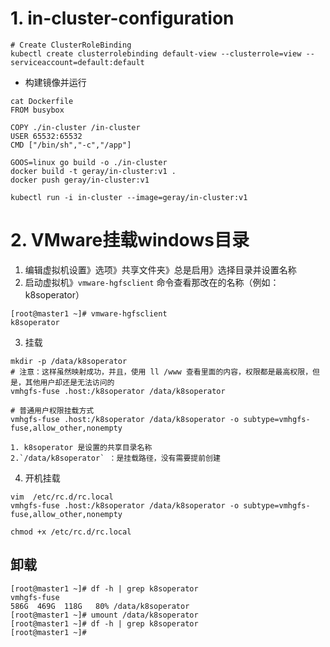 # 1. in-cluster-configuration
```
# Create ClusterRoleBinding
kubectl create clusterrolebinding default-view --clusterrole=view --serviceaccount=default:default
```

- 构建镜像并运行
```
cat Dockerfile
FROM busybox

COPY ./in-cluster /in-cluster
USER 65532:65532
CMD ["/bin/sh","-c","/app"]
```

```
GOOS=linux go build -o ./in-cluster
docker build -t geray/in-cluster:v1 .
docker push geray/in-cluster:v1

kubectl run -i in-cluster --image=geray/in-cluster:v1
```

# 2. VMware挂载windows目录
1. 编辑虚拟机设置》选项》共享文件夹》总是启用》选择目录并设置名称
2. 启动虚拟机》`vmware-hgfsclient` 命令查看那改在的名称（例如：k8soperator）
```
[root@master1 ~]# vmware-hgfsclient
k8soperator
```
3. 挂载
```
mkdir -p /data/k8soperator
# 注意：这样虽然映射成功，并且，使用 ll /www 查看里面的内容，权限都是最高权限，但是，其他用户却还是无法访问的
vmhgfs-fuse .host:/k8soperator /data/k8soperator

# 普通用户权限挂载方式
vmhgfs-fuse .host:/k8soperator /data/k8soperator -o subtype=vmhgfs-fuse,allow_other,nonempty

```
    1. k8soperator 是设置的共享目录名称
    2.`/data/k8soperator` ：是挂载路径，没有需要提前创建
4. 开机挂载
```
vim  /etc/rc.d/rc.local
vmhgfs-fuse .host:/k8soperator /data/k8soperator -o subtype=vmhgfs-fuse,allow_other,nonempty

chmod +x /etc/rc.d/rc.local
```

## 卸载
```
[root@master1 ~]# df -h | grep k8soperator
vmhgfs-fuse                                                                                                586G  469G  118G   80% /data/k8soperator
[root@master1 ~]# umount /data/k8soperator
[root@master1 ~]# df -h | grep k8soperator
[root@master1 ~]# 
```

